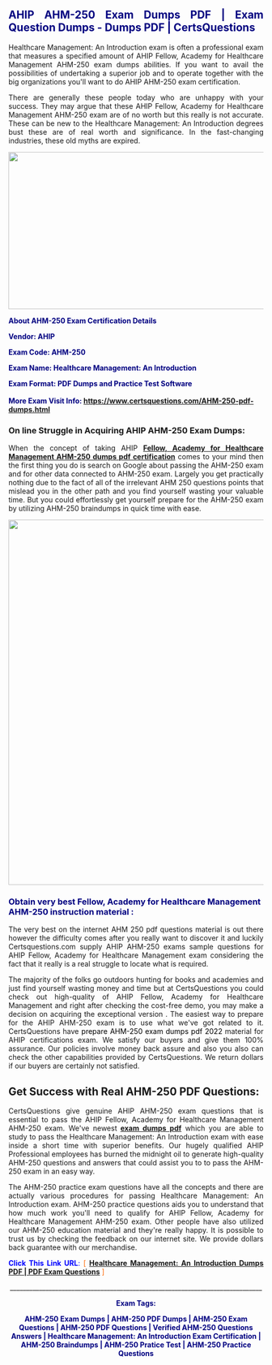 <h2 style="text-align: justify;"><span style="color: #000080;">AHIP AHM-250 Exam Dumps PDF | Exam Question Dumps - Dumps PDF | CertsQuestions</span></h2>
<p style="text-align: justify;">Healthcare Management: An Introduction exam is often a professional exam that measures a specified amount of AHIP Fellow, Academy for Healthcare Management AHM-250 exam dumps abilities. If you want to avail the possibilities of undertaking a superior job and to operate together with the big organizations you'll want to do AHIP AHM-250 exam certification.</p>
<p style="text-align: justify;">There are generally these people today who are unhappy with your success. They may argue that these AHIP Fellow, Academy for Healthcare Management AHM-250 exam are of no worth but this really is not accurate. These can be new to the Healthcare Management: An Introduction degrees bust these are of real worth and significance. In the fast-changing industries, these old myths are expired.</p>
<p><img style="display: block; margin-left: auto; margin-right: auto;" src="https://i.imgur.com/eaP4ae9.png" width="840" height="310" /></p>
<p><span style="color: #000080;"><strong>About AHM-250 Exam Certification Details</strong></span></p>
<p><span style="color: #000080;"><strong>Vendor: AHIP<br /></strong></span></p>
<p><span style="color: #000080;"><strong>Exam Code: AHM-250</strong></span></p>
<p><span style="color: #000080;"><strong>Exam Name: Healthcare Management: An Introduction</strong></span></p>
<p><span style="color: #000080;"><strong>Exam Format: PDF Dumps and Practice Test Software<br /><br />More Exam Visit Info: <span style="color: #ff6600;"><a href="https://www.certsquestions.com/AHM-250-pdf-dumps.html">https://www.certsquestions.com/AHM-250-pdf-dumps.html</a></span></strong></span></p>
<h3>On line Struggle in Acquiring AHIP AHM-250 Exam Dumps:</h3>
<p style="text-align: justify;">When the concept of taking AHIP <a href="https://www.certsquestions.com/AHM-250-pdf-dumps.html"><strong>Fellow, Academy for Healthcare Management AHM-250 dumps pdf certification</strong></a> comes to your mind then the first thing you do is search on Google about passing the AHM-250 exam and for other data connected to AHM-250 exam. Largely you get practically nothing due to the fact of all of the irrelevant AHM 250 questions points that mislead you in the other path and you find yourself wasting your valuable time. But you could effortlessly get yourself prepare for the AHM-250 exam by utilizing AHM-250 braindumps in quick time with ease.</p>
<p><a href="https://www.certsquestions.com/AHM-250-pdf-dumps.html"><img style="display: block; margin-left: auto; margin-right: auto;" src="https://i.imgur.com/pxhoKQ2.png" width="720" /></a></p>
<h3><span style="color: #000080;">Obtain very best Fellow, Academy for Healthcare Management AHM-250 instruction material :</span></h3>
<p style="text-align: justify;">The very best on the internet AHM 250 pdf questions material is out there however the difficulty comes after you really want to discover it and luckily Certsquestions.com supply AHIP AHM-250 exams sample questions for AHIP Fellow, Academy for Healthcare Management exam considering the fact that it really is a real struggle to locate what is required.</p>
<p style="text-align: justify;">The majority of the folks go outdoors hunting for books and academies and just find yourself wasting money and time but at CertsQuestions you could check out high-quality of AHIP Fellow, Academy for Healthcare Management and right after checking the cost-free demo, you may make a decision on acquiring the exceptional version . The easiest way to prepare for the AHIP AHM-250 exam is to use what we've got related to it. CertsQuestions have <span style="color: #000000;">prepare AHM-250 exam dumps pdf 2022</span> material for AHIP certifications exam. We satisfy our buyers and give them 100% assurance. Our policies involve money back assure and also you also can check the other capabilities provided by CertsQuestions. We return dollars if our buyers are certainly not satisfied.</p>
<h2>Get Success with Real AHM-250 PDF Questions:</h2>
<p style="text-align: justify;">CertsQuestions give genuine AHIP AHM-250 exam questions that is essential to pass the AHIP Fellow, Academy for Healthcare Management AHM-250 exam. We've newest<strong>&nbsp;<a href="https://www.certsquestions.com/">exam dumps pdf</a></strong>&nbsp;which you are able to study to pass the Healthcare Management: An Introduction exam with ease inside a short time with superior benefits. Our hugely qualified AHIP Professional employees has burned the midnight oil to generate high-quality AHM-250 questions and answers that could assist you to to pass the AHM-250 exam in an easy way.</p>
<p style="text-align: justify;">The AHM-250 practice exam questions have all the concepts and there are actually various procedures for passing Healthcare Management: An Introduction exam. AHM-250 practice questions aids you to understand that how much work you'll need to qualify for AHIP Fellow, Academy for Healthcare Management AHM-250 exam. Other people have also utilized our AHM-250 education material and they're really happy. It is possible to trust us by checking the feedback on our internet site. We provide dollars back guarantee with our merchandise.</p>
<p style="text-align: justify;"><span style="color: #0000ff;"><strong>Click This Link URL</strong>:</span> <span style="color: #ff6600;">[ <strong><a href="https://www.certsquestions.com/ahip-professional-certification.html">Healthcare Management: An Introduction Dumps PDF | PDF Exam Questions</a></strong> ]</span></p>
<p style="text-align: center;">______________________________________________________________________________</p>
<p style="text-align: center;"><span style="color: #000080;"><strong>Exam Tags:</strong></span></p>
<p style="text-align: center;"><span style="color: #000080;"><strong>AHM-250 Exam Dumps | AHM-250 PDF Dumps | AHM-250 Exam Questions | AHM-250 PDF Questions | Verified AHM-250 Questions Answers | Healthcare Management: An Introduction Exam Certification | AHM-250 Braindumps | AHM-250 Pratice Test | AHM-250 Practice Questions</strong></span></p>
